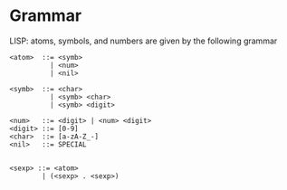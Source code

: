 # Grammar



LISP: atoms, symbols, and numbers are given by the following grammar

```bnf
<atom>  ::= <symb>
          | <num>
          | <nil>

<symb>  ::= <char>
          | <symb> <char>
          | <symb> <digit>

<num>   ::= <digit> | <num> <digit>
<digit> ::= [0-9]
<char>  ::= [a-zA-Z_-]
<nil>   ::= SPECIAL


<sexp> ::= <atom>
        | (<sexp> . <sexp>)
```
